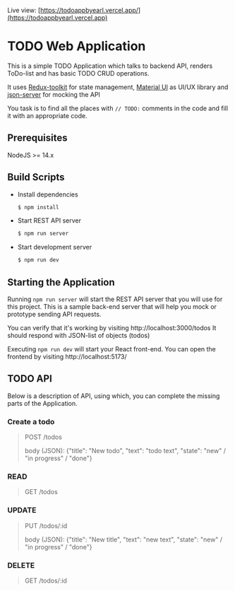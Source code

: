 Live view: [https://todoappbyearl.vercel.app/](https://todoappbyearl.vercel.app)

# TODO Web Application

This is a simple TODO Application which talks to backend API, renders ToDo-list and has basic TODO CRUD operations.

It uses [Redux-toolkit](https://redux-toolkit.js.org/) for state management, [Material UI](https://mui.com/) as UI/UX library and [json-server](https://github.com/typicode/json-server) for mocking the API

You task is to find all the places with `// TODO:` comments in the code and fill it with an appropriate code.

## Prerequisites

NodeJS >= 14.x

## Build Scripts

- Install dependencies

  ```bash
  $ npm install
  ```

- Start REST API server

  ```bash
  $ npm run server
  ```

- Start development server

  ```bash
  $ npm run dev
  ```

## Starting the Application

Running `npm run server` will start the REST API server that you will use for this project.
This is a sample back-end server that will help you mock or prototype sending API requests.

You can verify that it's working by visiting http://localhost:3000/todos
It should respond with JSON-list of objects (todos)

Executing `npm run dev` will start your React front-end.
You can open the frontend by visiting http://localhost:5173/

## TODO API

Below is a description of API, using which, you can complete the missing parts of the Application.

### Create a todo

> POST /todos
>
> body (JSON): {"title": "New todo", "text": "todo text", "state": "new" / "in progress" / "done"}

### READ

> GET /todos

### UPDATE

> PUT /todos/:id
>
> body (JSON): {"title": "New title", "text": "new text", "state": "new" / "in progress" / "done"}

### DELETE

> GET /todos/:id
